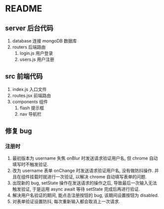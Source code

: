 
# README

## server 后台代码

1. database 连接 mongoDB 数据库
2. routers 后端路由
   1. login.js 用户登录
   2. users.js 用户注册

## src 前端代码

1. index.js 入口文件
2. routes.jsx 前端路由
3. components 组件
   1. flash 提示框
   2. nav 导航栏

## 修复 bug

### 注册时

1. 最初版本为 username 失焦 onBlur 时发送请求验证用户名, 但 chrome 自动填写时不触发验证.
2. 改为 username 表单 onChange 时发送请求验证用户名, 没有做防抖操作. 并且在组件挂载时就进行一次验证, 以解决 chrome 自动填写表单的问题.
3. 出现新的 bug, setState 操作在发送请求的操作之后, 导致最后一次输入无法触发验证, 于是运用 async await 等待 setState 完成后再进行验证.
4. 解决用户名验证的期间, 能点击注册按钮的 bug, 该期间设置按钮为 disabled.
5. 对表单验证设置防抖, 每次重新输入都会取消上一次请求.
